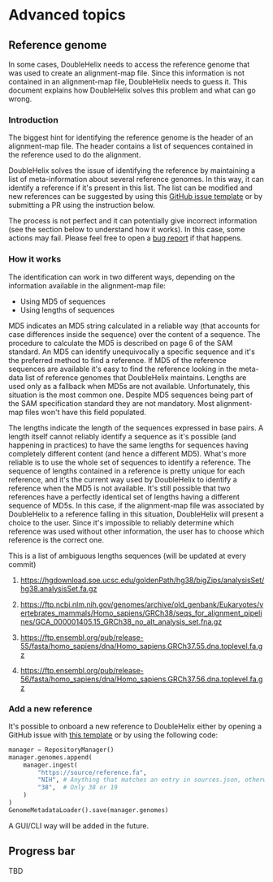 # Advanced topics

## Reference genome

In some cases, DoubleHelix needs to access the reference genome that was used to create an alignment-map file. Since this information is not contained in an alignment-map file, DoubleHelix needs to guess it. This document explains how DoubleHelix solves this problem and what can go wrong.

### Introduction
The biggest hint for identifying the reference genome is the header of an alignment-map file. The header contains a list of sequences contained in the reference used to do the alignment.

DoubleHelix solves the issue of identifying the reference by maintaining a list of meta-information about several reference genomes. In this way, it can identify a reference if it's present in this list. The list can be modified and new references can be suggested by using this [GitHub issue template](https://github.com/DoubleHelixApp/DoubleHelix/issues/new?assignees=chaplin89&labels=reference&projects=&template=add-a-new-reference.md&title=%5BReference%5D+Please+add+a+new+reference) or by submitting a PR using the instruction below.

The process is not perfect and it can potentially give incorrect information (see the section below to understand how it works). In this case, some actions may fail. Please feel free to open a [bug report](https://github.com/DoubleHelixApp/DoubleHelix/issues/new?assignees=&labels=&projects=&template=bug_report.md&title=) if that happens.

### How it works

The identification can work in two different ways, depending on the information available in the alignment-map file: 

- Using MD5 of sequences 
- Using lengths of sequences

MD5 indicates an MD5 string calculated in a reliable way (that accounts for case differences inside the sequence) over the content of a sequence. The procedure to calculate the MD5 is described on page 6 of the SAM standard. An MD5 can identify unequivocally a specific sequence and it's the preferred method to find a reference. If MD5 of the reference sequences are available it's easy to find the reference looking in the meta-data list of reference genomes that DoubleHelix maintains. Lengths are used only as a fallback when MD5s are not available. Unfortunately, this situation is the most common one. Despite MD5 sequences being part of the SAM specification standard they are not mandatory. Most alignment-map files won't have this field populated.

The lengths indicate the length of the sequences expressed in base pairs. A length itself cannot reliably identify a sequence as it's possible (and happening in practices) to have the same lengths for sequences having completely different content (and hence a different MD5). What's more reliable is to use the whole set of sequences to identify a reference. The sequence of lengths contained in a reference is pretty unique for each reference, and it's the current way used by DoubleHelix to identify a reference when the MD5 is not available. It's still possible that two references have a perfectly identical set of lengths having a different sequence of MD5s. In this case, if the alignment-map file was associated by DoubleHelix to a reference falling in this situation, DoubleHelix will present a choice to the user. Since it's impossible to reliably determine which reference was used without other information, the user has to choose which reference is the correct one.

This is a list of ambiguous lengths sequences (will be updated at  every commit)

1. https://hgdownload.soe.ucsc.edu/goldenPath/hg38/bigZips/analysisSet/hg38.analysisSet.fa.gz
1. https://ftp.ncbi.nlm.nih.gov/genomes/archive/old_genbank/Eukaryotes/vertebrates_mammals/Homo_sapiens/GRCh38/seqs_for_alignment_pipelines/GCA_000001405.15_GRCh38_no_alt_analysis_set.fna.gz


1. https://ftp.ensembl.org/pub/release-55/fasta/homo_sapiens/dna/Homo_sapiens.GRCh37.55.dna.toplevel.fa.gz
2. https://ftp.ensembl.org/pub/release-56/fasta/homo_sapiens/dna/Homo_sapiens.GRCh37.56.dna.toplevel.fa.gz

### Add a new reference

It's possible to onboard a new reference to DoubleHelix either by opening a GitHub issue with [this template](https://github.com/DoubleHelixApp/DoubleHelix/issues/new?assignees=chaplin89&labels=reference&projects=&template=add-a-new-reference.md&title=%5BReference%5D+Please+add+a+new+reference) or by using the following code:

```python
manager = RepositoryManager()
manager.genomes.append(
    manager.ingest(
        "https://source/reference.fa",
        "NIH", # Anything that matches an entry in sources.json, otherwise add an entry there
        "38",  # Only 38 or 19
    )
)
GenomeMetadataLoader().save(manager.genomes)
```

A GUI/CLI way will be added in the future.


## Progress bar

TBD